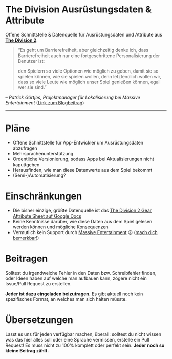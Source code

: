 # The Division Ausrüstungsdaten & Attribute
Offene Schnittstelle & Datenquelle für Ausrüstungsdaten und Attribute aus [**The Division 2**](https://tomclancy-thedivision.ubisoft.com/game/).

> “Es geht um Barrierefreiheit, aber gleichzeitig denke ich, dass Barrierefreiheit auch nur eine fortgeschrittene Personalisierung der Benutzer ist:
>
> den Spielern so viele Optionen wie möglich zu geben, damit sie so spielen können, wie sie spielen wollen, denn letztendlich wollen wir, dass so viele Leute wie möglich unser Spiel genießen können, egal wer sie sind.”

– *Patrick Görtjes, Projektmanager für Lokalisierung bei Massive Entertainment* ([Link zum Blogbeitrag](https://www.massive.se/blog/inside-massive/how-localization-helps-make-games-more-accessible/))

---

# Pläne
- Offene Schnittstelle für App-Entwickler um Ausrüstungsdaten abzufragen
- Mehrsprachenunterstützung
- Ordentliche Versionierung, sodass Apps bei Aktualisierungen nicht kaputtgehen
- Herausfinden, wie man diese Datenwerte aus dem Spiel bekommt
- (Semi-)Automatisierung?

# Einschränkungen
- Die bisher einzige, größte Datenquelle ist das [The Division 2 Gear Attribute Sheet auf Google Docs](https://docs.google.com/spreadsheets/d/e/2PACX-1vTMyKlW90Q2H3RDKXF7cISzVgs7aM9tjqFtf2ZH6i1e_U_8K_LUD2-2ccTrXrgsLBUW15U-9z7u5tgz/pubhtml#)
- Keine Kenntnisse darüber, wie diese Daten aus dem Spiel gelesen werden können und mögliche Konsequenzen
- Vermutlich kein Support durch [Massive Entertainment](https://www.massive.se) 😥 ([mach dich bemerkbar!](https://twitter.com/intent/tweet?hashtags=TheDivision2,Community&text=Bitte%20erw%C3%A4gt%20detaillierte%20Spieldaten%20mit%20uns%20zu%20teilen%20%F0%9F%A7%A1&url=https://github.com/creeation/the-division-gear/&via=TheDivisionGame))

# Beitragen
Solltest du irgendwelche Fehler in den Daten bzw. Schreibfehler finden, oder Ideen haben auf welche man aufbauen kann, zögere nicht ein Issue/Pull Request zu erstellen.

**Jeder ist dazu eingeladen beizutragen.** Es gibt aktuell noch kein spezifisches Format, an welches man sich halten müsste.

# Übersetzungen
Lasst es uns für jeden verfügbar machen, überall:
solltest du nicht wissen was das hier alles soll oder eine Sprache vermissen, erstelle ein Pull Request!
Es muss nicht zu 100% komplett oder perfekt sein. **Jeder noch so kleine Beitrag zählt.**
